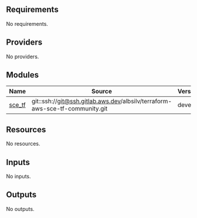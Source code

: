 <!-- BEGIN_TF_DOCS -->
## Requirements

No requirements.

## Providers

No providers.

## Modules

| Name | Source | Version |
|------|--------|---------|
| <a name="module_sce_tf"></a> [sce\_tf](#module\_sce\_tf) | git::ssh://git@ssh.gitlab.aws.dev/albsilv/terraform-aws-sce-tf-community.git | develop |

## Resources

No resources.

## Inputs

No inputs.

## Outputs

No outputs.
<!-- END_TF_DOCS -->